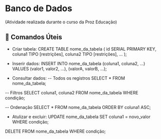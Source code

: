 # Banco de Dados
(Atividade realizada durante o curso da Proz Educação)

## 🚀 Comandos Úteis
- Criar tabela:
CREATE TABLE nome_da_tabela (
  id        SERIAL        PRIMARY KEY,
  coluna1   TIPO [restrições],
  coluna2   TIPO [restrições],
  ...
);

- Inserir dados:
INSERT INTO nome_da_tabela (coluna1, coluna2, ...)
VALUES
  (valor1, valor2, ...),
  (valorA, valorB, ...);

- Consultar dados:
-- Todos os registros
SELECT * FROM nome_da_tabela;

-- Filtros
SELECT coluna1, coluna2
FROM nome_da_tabela
WHERE condição;

-- Ordenação
SELECT *
FROM nome_da_tabela
ORDER BY coluna1 ASC;

- Atulizar e excluir:
UPDATE nome_da_tabela
SET coluna1 = novo_valor
WHERE condição;

DELETE FROM nome_da_tabela
WHERE condição;

